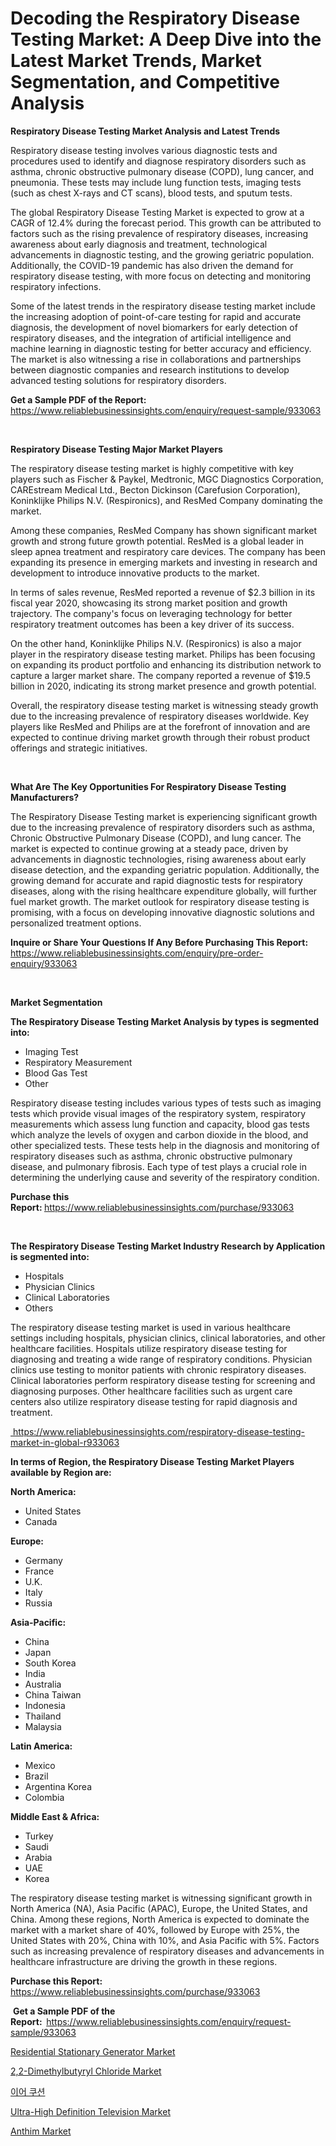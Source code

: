 <p><h1>Decoding the Respiratory Disease Testing Market: A Deep Dive into the Latest Market Trends, Market Segmentation, and Competitive Analysis</h1></p><p><strong>Respiratory Disease Testing Market Analysis and Latest Trends</strong></p>
<p><p>Respiratory disease testing involves various diagnostic tests and procedures used to identify and diagnose respiratory disorders such as asthma, chronic obstructive pulmonary disease (COPD), lung cancer, and pneumonia. These tests may include lung function tests, imaging tests (such as chest X-rays and CT scans), blood tests, and sputum tests.</p><p>The global Respiratory Disease Testing Market is expected to grow at a CAGR of 12.4% during the forecast period. This growth can be attributed to factors such as the rising prevalence of respiratory diseases, increasing awareness about early diagnosis and treatment, technological advancements in diagnostic testing, and the growing geriatric population. Additionally, the COVID-19 pandemic has also driven the demand for respiratory disease testing, with more focus on detecting and monitoring respiratory infections.</p><p>Some of the latest trends in the respiratory disease testing market include the increasing adoption of point-of-care testing for rapid and accurate diagnosis, the development of novel biomarkers for early detection of respiratory diseases, and the integration of artificial intelligence and machine learning in diagnostic testing for better accuracy and efficiency. The market is also witnessing a rise in collaborations and partnerships between diagnostic companies and research institutions to develop advanced testing solutions for respiratory disorders.</p></p>
<p><strong>Get a Sample PDF of the Report:&nbsp;</strong> <a href="https://www.reliablebusinessinsights.com/enquiry/request-sample/933063">https://www.reliablebusinessinsights.com/enquiry/request-sample/933063</a></p>
<p>&nbsp;</p>
<p><strong>Respiratory Disease Testing Major Market Players</strong></p>
<p><p>The respiratory disease testing market is highly competitive with key players such as Fischer & Paykel, Medtronic, MGC Diagnostics Corporation, CAREstream Medical Ltd., Becton Dickinson (Carefusion Corporation), Koninklijke Philips N.V. (Respironics), and ResMed Company dominating the market.</p><p>Among these companies, ResMed Company has shown significant market growth and strong future growth potential. ResMed is a global leader in sleep apnea treatment and respiratory care devices. The company has been expanding its presence in emerging markets and investing in research and development to introduce innovative products to the market.</p><p>In terms of sales revenue, ResMed reported a revenue of $2.3 billion in its fiscal year 2020, showcasing its strong market position and growth trajectory. The company's focus on leveraging technology for better respiratory treatment outcomes has been a key driver of its success.</p><p>On the other hand, Koninklijke Philips N.V. (Respironics) is also a major player in the respiratory disease testing market. Philips has been focusing on expanding its product portfolio and enhancing its distribution network to capture a larger market share. The company reported a revenue of $19.5 billion in 2020, indicating its strong market presence and growth potential.</p><p>Overall, the respiratory disease testing market is witnessing steady growth due to the increasing prevalence of respiratory diseases worldwide. Key players like ResMed and Philips are at the forefront of innovation and are expected to continue driving market growth through their robust product offerings and strategic initiatives.</p></p>
<p>&nbsp;</p>
<p><strong>What Are The Key Opportunities For Respiratory Disease Testing Manufacturers?</strong></p>
<p><p>The Respiratory Disease Testing market is experiencing significant growth due to the increasing prevalence of respiratory disorders such as asthma, Chronic Obstructive Pulmonary Disease (COPD), and lung cancer. The market is expected to continue growing at a steady pace, driven by advancements in diagnostic technologies, rising awareness about early disease detection, and the expanding geriatric population. Additionally, the growing demand for accurate and rapid diagnostic tests for respiratory diseases, along with the rising healthcare expenditure globally, will further fuel market growth. The market outlook for respiratory disease testing is promising, with a focus on developing innovative diagnostic solutions and personalized treatment options.</p></p>
<p><strong>Inquire or Share Your Questions If Any Before Purchasing This Report:</strong> <a href="https://www.reliablebusinessinsights.com/enquiry/pre-order-enquiry/933063">https://www.reliablebusinessinsights.com/enquiry/pre-order-enquiry/933063</a></p>
<p>&nbsp;</p>
<p><strong>Market Segmentation</strong></p>
<p><strong>The Respiratory Disease Testing Market Analysis by types is segmented into:</strong></p>
<p><ul><li>Imaging Test</li><li>Respiratory Measurement</li><li>Blood Gas Test</li><li>Other</li></ul></p>
<p><p>Respiratory disease testing includes various types of tests such as imaging tests which provide visual images of the respiratory system, respiratory measurements which assess lung function and capacity, blood gas tests which analyze the levels of oxygen and carbon dioxide in the blood, and other specialized tests. These tests help in the diagnosis and monitoring of respiratory diseases such as asthma, chronic obstructive pulmonary disease, and pulmonary fibrosis. Each type of test plays a crucial role in determining the underlying cause and severity of the respiratory condition.</p></p>
<p><strong>Purchase this Report:&nbsp;</strong><a href="https://www.reliablebusinessinsights.com/purchase/933063">https://www.reliablebusinessinsights.com/purchase/933063</a></p>
<p>&nbsp;</p>
<p><strong>The Respiratory Disease Testing Market Industry Research by Application is segmented into:</strong></p>
<p><ul><li>Hospitals</li><li>Physician Clinics</li><li>Clinical Laboratories</li><li>Others</li></ul></p>
<p><p>The respiratory disease testing market is used in various healthcare settings including hospitals, physician clinics, clinical laboratories, and other healthcare facilities. Hospitals utilize respiratory disease testing for diagnosing and treating a wide range of respiratory conditions. Physician clinics use testing to monitor patients with chronic respiratory diseases. Clinical laboratories perform respiratory disease testing for screening and diagnosing purposes. Other healthcare facilities such as urgent care centers also utilize respiratory disease testing for rapid diagnosis and treatment.</p></p>
<p><a href="https://www.reliablebusinessinsights.com/respiratory-disease-testing-market-in-global-r933063">&nbsp;https://www.reliablebusinessinsights.com/respiratory-disease-testing-market-in-global-r933063</a></p>
<p><strong>In terms of Region, the Respiratory Disease Testing Market Players available by Region are:</strong></p>
<p>
    <p> <strong> North America: </strong>
        <ul>
            <li>United States</li>
            <li>Canada</li>
        </ul>
        </p> 
    <p> <strong> Europe: </strong>
        <ul>
            <li>Germany</li>
            <li>France</li>
            <li>U.K.</li>
            <li>Italy</li>
            <li>Russia</li>
        </ul>
        </p> 
    <p> <strong> Asia-Pacific: </strong>
        <ul>
            <li>China</li>
            <li>Japan</li>
            <li>South Korea</li>
            <li>India</li>
            <li>Australia</li>
            <li>China Taiwan</li>
            <li>Indonesia</li>
            <li>Thailand</li>
            <li>Malaysia</li>
        </ul>
        </p> 
    <p> <strong> Latin America: </strong>
        <ul>
            <li>Mexico</li>
            <li>Brazil</li>
            <li>Argentina Korea</li>
            <li>Colombia</li>
        </ul>
        </p> 
    <p> <strong> Middle East & Africa: </strong>
        <ul>
            <li>Turkey</li>
            <li>Saudi</li>
            <li>Arabia</li>
            <li>UAE</li>
            <li>Korea</li>
        </ul>
    </p>
    </p>
<p><p>The respiratory disease testing market is witnessing significant growth in North America (NA), Asia Pacific (APAC), Europe, the United States, and China. Among these regions, North America is expected to dominate the market with a market share of 40%, followed by Europe with 25%, the United States with 20%, China with 10%, and Asia Pacific with 5%. Factors such as increasing prevalence of respiratory diseases and advancements in healthcare infrastructure are driving the growth in these regions.</p></p>
<p><strong>Purchase this Report: </strong><a href="https://www.reliablebusinessinsights.com/purchase/933063">https://www.reliablebusinessinsights.com/purchase/933063</a></p>
<p>&nbsp;<strong>Get a Sample PDF of the Report:&nbsp;&nbsp;</strong><a href="https://www.reliablebusinessinsights.com/enquiry/request-sample/933063">https://www.reliablebusinessinsights.com/enquiry/request-sample/933063</a></p>
<p><strong></strong></p>
<p><p><a href="https://github.com/lbird53714/Market-Research-Report-List-4/blob/main/residential-stationary-generator-market.md">Residential Stationary Generator Market</a></p><p><a href="https://www.linkedin.com/pulse/22-dimethylbutyryl-chloride-market-size-growing-forecasted-qpwre?trackingId=euPx1lqlq0%2BBP7SjTeUu2Q%3D%3D">2,2-Dimethylbutyryl Chloride Market</a></p><p><a href="https://github.com/vdhdwjyp90142/Market-Research-Report-List-2/blob/main/194208677488.md">이어 쿠션</a></p><p><a href="https://issuu.com/reportprime-2/docs/ultra-high-definition-television-market-size-2030.">Ultra-High Definition Television Market</a></p><p><a href="https://www.linkedin.com/pulse/anthim-market-size-examines-its-scope-primary-focus-growth-zkcxe?trackingId=j8p6RpBP5QEQxoWpZo993w%3D%3D">Anthim Market</a></p></p>